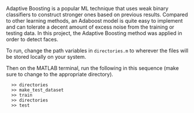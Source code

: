Adaptive Boosting is a popular ML technique that uses weak binary classifiers to construct stronger ones based on previous results. Compared to other learning methods, an Adaboost model is quite easy to implement and can tolerate a decent amount of excess noise from the training or testing data. In this project, the Adaptive Boosting method was applied in order to detect faces.

To run, change the path variables in `directories.m` to wherever the files will be stored locally on your system.

Then on the MATLAB terminal, run the following in this sequence (make sure to change to the appropriate directory).

```
  >> directories
  >> make_test_dataset
  >> train
  >> directories
  >> test
```
